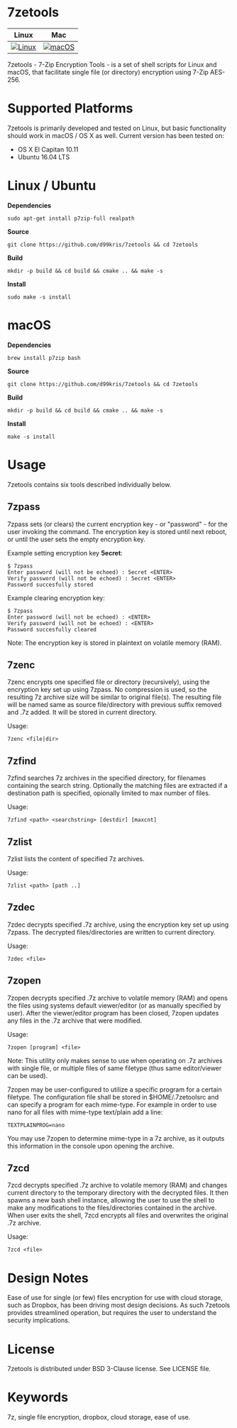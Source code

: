 7zetools
========

| **Linux** | **Mac** |
|-----------|---------|
| [![Linux](https://github.com/d99kris/7zetools/workflows/Linux/badge.svg)](https://github.com/d99kris/7zetools/actions?query=workflow%3ALinux) | [![macOS](https://github.com/d99kris/7zetools/workflows/macOS/badge.svg)](https://github.com/d99kris/7zetools/actions?query=workflow%3AmacOS) |

7zetools - 7-Zip Encryption Tools - is a set of shell scripts for Linux and macOS, that 
facilitate single file (or directory) encryption using 7-Zip AES-256.

Supported Platforms
===================
7zetools is primarily developed and tested on Linux, but basic functionality should work in
macOS / OS X as well. Current version has been tested on:
- OS X El Capitan 10.11
- Ubuntu 16.04 LTS

Linux / Ubuntu
==============

**Dependencies**

    sudo apt-get install p7zip-full realpath

**Source**

    git clone https://github.com/d99kris/7zetools && cd 7zetools

**Build**

    mkdir -p build && cd build && cmake .. && make -s

**Install**

    sudo make -s install

macOS
=====

**Dependencies**

    brew install p7zip bash

**Source**

    git clone https://github.com/d99kris/7zetools && cd 7zetools

**Build**

    mkdir -p build && cd build && cmake .. && make -s

**Install**

    make -s install

Usage
=====
7zetools contains six tools described individually below. 

7zpass
------
7zpass sets (or clears) the current encryption key - or "password" - for the 
user invoking the command. The encryption key is stored until next reboot, or
until the user sets the empty encryption key.

Example setting encryption key __5ecret__:

    $ 7zpass
    Enter password (will not be echoed) : 5ecret <ENTER>
    Verify password (will not be echoed) : 5ecret <ENTER>
    Password succesfully stored

Example clearing encryption key:

    $ 7zpass
    Enter password (will not be echoed) : <ENTER>
    Verify password (will not be echoed) : <ENTER>
    Password succesfully cleared

Note: The encryption key is stored in plaintext on volatile memory (RAM).

7zenc
-----
7zenc encrypts one specified file or directory (recursively), using the
encryption key set up using 7zpass. No compression is used, so the resulting
7z archive size will be similar to original file(s). The resulting file will be
named same as source file/directory with previous suffix removed and .7z added.
It will be stored in current directory.

Usage:

    7zenc <file|dir>

7zfind
------
7zfind searches 7z archives in the specified directory, for filenames
containing the search string. Optionally the matching files are
extracted if a destination path is specified, opionally limited to max
number of files.

Usage:

    7zfind <path> <searchstring> [destdir] [maxcnt]

7zlist
------
7zlist lists the content of specified 7z archives.

Usage:

    7zlist <path> [path ..]

7zdec
-----
7zdec decrypts specified .7z archive, using the encryption key set up using
7zpass. The decrypted files/directories are written to current directory.

Usage:

    7zdec <file>

7zopen
------
7zopen decrypts specified .7z archive to volatile memory (RAM) and opens the
files using systems default viewer/editor (or as manually specified by user). 
After the viewer/editor program has been closed, 7zopen updates any files in the
.7z archive that were modified.

Usage:

    7zopen [program] <file>

Note: This utility only makes sense to use when operating on .7z archives with
single file, or multiple files of same filetype (thus same editor/viewer can
be used).

7zopen may be user-configured to utilize a specific program for a certain
filetype. The configuration file shall be stored in $HOME/.7zetoolsrc and can 
specify a program for each mime-type. For example in order to use nano for all
files with mime-type text/plain add a line:

    TEXTPLAINPROG=nano

You may use 7zopen to determine mime-type in a 7z archive, as it outputs this 
information in the console upon opening the archive.

7zcd
----
7zcd decrypts specified .7z archive to volatile memory (RAM) and changes current
directory to the temporary directory with the decrypted files. It then spawns a
new bash shell instance, allowing the user to use the shell to make any 
modifications to the files/directories contained in the archive. When user exits
the shell, 7zcd encrypts all files and overwrites the original .7z archive.

Usage:

    7zcd <file>

Design Notes
============
Ease of use for single (or few) files encryption for use with cloud storage, 
such as Dropbox, has been driving most design decisions. As such 7zetools
provides streamlined operation, but requires the user to understand the
security implications.

License
=======
7zetools is distributed under BSD 3-Clause license. See LICENSE file.

Keywords
========
7z, single file encryption, dropbox, cloud storage, ease of use.

